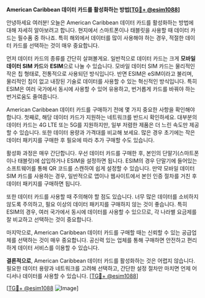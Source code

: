 **American Caribbean 데이터 카드를 활성화하는 방법[[TG💪+ @esim1088](https://t.me/s/esim1088)]**

안녕하세요 여러분! 오늘은 American Caribbean 데이터 카드를 활성화하는 방법에 대해 자세히 알아보려고 합니다. 현지에서 스마트폰이나 태블릿을 사용할 때 데이터 카드는 필수품 중 하나죠. 특히 해외에서 데이터를 많이 사용해야 하는 경우, 적절한 데이터 카드를 선택하는 것이 매우 중요합니다.

먼저 데이터 카드의 종류를 간단히 살펴볼게요. 일반적으로 데이터 카드는 크게 **모바일 데이터 SIM 카드**와 **ESIM**으로 나눌 수 있습니다. 모바일 데이터 SIM 카드는 물리적인 작은 칩 형태로, 전통적으로 사용되던 방식입니다. 반면 ESIM은 eSIM이라고 불리며, 물리적인 칩이 없고 내장된 기술로 데이터를 사용할 수 있는 혁신적인 방식입니다. 특히 ESIM은 여러 국가에서 동시에 사용할 수 있어 유용하고, 번거롭게 카드를 바꿔야 하는 번거로움도 줄여줍니다.

American Caribbean 데이터 카드를 구매하기 전에 몇 가지 중요한 사항을 확인해야 합니다. 첫째로, 해당 데이터 카드가 지원하는 네트워크를 반드시 확인하세요. 대부분의 데이터 카드는 4G LTE 또는 5G를 지원하지만, 일부 저렴한 제품은 더 느린 속도만 제공할 수 있습니다. 또한 데이터 용량과 가격대를 비교해 보세요. 많은 경우 초기에는 작은 데이터 패키지를 구매한 후 필요에 따라 추가 구매할 수도 있습니다.

활성화 과정은 매우 간단합니다. 우선 데이터 카드를 구매한 후, 본인의 단말기(스마트폰이나 태블릿)에 삽입하거나 ESIM을 설정하면 됩니다. ESIM의 경우 단말기에 들어있는 소프트웨어를 통해 QR 코드를 스캔하여 쉽게 설정할 수 있습니다. 만약 모바일 데이터 SIM 카드를 사용하는 경우, 일반적으로 앱이나 웹사이트에서 본인 인증 절차를 거친 후 데이터 패키지를 구매하면 됩니다.

또한 데이터 카드를 사용할 때 주의해야 할 점도 있습니다. 너무 많은 데이터를 소비하지 않도록 주의하고, 필요 이상의 데이터 패키지를 구매하지 않는 것이 좋습니다. 특히 ESIM의 경우, 여러 국가에서 동시에 데이터를 사용할 수 있으므로, 각 나라별 요금제를 잘 비교하고 선택하는 것이 중요합니다.

마지막으로, American Caribbean 데이터 카드를 구매할 때는 신뢰할 수 있는 공급업체를 선택하는 것이 매우 중요합니다. 공신력 있는 업체를 통해 구매하면 안전하고 편리하게 데이터 서비스를 이용할 수 있습니다.

**결론적으로**, American Caribbean 데이터 카드를 활성화하는 것은 어렵지 않습니다. 필요한 데이터 용량과 네트워크를 고려해 선택하고, 간단한 설정 절차만 마치면 언제 어디서나 데이터를 사용할 수 있습니다. [[TG💪+ @esim1088](https://t.me/s/esim1088)]

[[TG💪+ @esim1088](https://t.me/s/esim1088) ![Image](https://i.postimg.cc/Y0z9fWf4/image.png)]